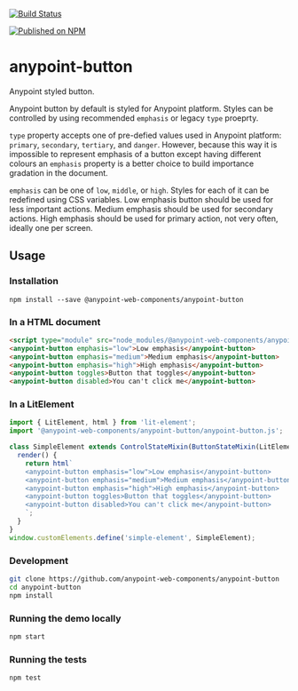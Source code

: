 [![Build Status](https://travis-ci.org/anypoint-web-components/anypoint-button.svg?branch=master)](https://travis-ci.org/anypoint-web-components/anypoint-button)

[![Published on NPM](https://img.shields.io/npm/v/@anypoint-web-components/anypoint-button.svg)](https://www.npmjs.com/package/@anypoint-web-components/anypoint-button)

# anypoint-button

Anypoint styled button.

Anypoint button by default is styled for Anypoint platform. Styles can be controlled by using recommended `emphasis` or legacy `type` proeprty.

`type` property accepts one of pre-defied values used in Anypoint platform: `primary`, `secondary`, `tertiary`, and `danger`.
However, because this way it is impossible to represent emphasis of a button except having different colours an `emphasis` property is a better choice to build importance gradation in the document.

`emphasis` can be one of `low`, `middle`, or `high`. Styles for each of it can be redefined using CSS variables.
Low emphasis button should be used for less important actions.
Medium emphasis should be used for secondary actions.
High emphasis should be used for primary action, not very often, ideally one per screen.

## Usage

### Installation
```
npm install --save @anypoint-web-components/anypoint-button
```

### In a HTML document

```html
<script type="module" src="node_modules/@anypoint-web-components/anypoint-button/anypoint-button.js"></script>
<anypoint-button emphasis="low">Low emphasis</anypoint-button>
<anypoint-button emphasis="medium">Medium emphasis</anypoint-button>
<anypoint-button emphasis="high">High emphasis</anypoint-button>
<anypoint-button toggles>Button that toggles</anypoint-button>
<anypoint-button disabled>You can't click me</anypoint-button>
```

### In a LitElement

```js
import { LitElement, html } from 'lit-element';
import '@anypoint-web-components/anypoint-button/anypoint-button.js';

class SimpleElement extends ControlStateMixin(ButtonStateMixin(LitElement)) {
  render() {
    return html`
    <anypoint-button emphasis="low">Low emphasis</anypoint-button>
    <anypoint-button emphasis="medium">Medium emphasis</anypoint-button>
    <anypoint-button emphasis="high">High emphasis</anypoint-button>
    <anypoint-button toggles>Button that toggles</anypoint-button>
    <anypoint-button disabled>You can't click me</anypoint-button>
    `;
  }
}
window.customElements.define('simple-element', SimpleElement);
```

### Development

```sh
git clone https://github.com/anypoint-web-components/anypoint-button
cd anypoint-button
npm install
```

### Running the demo locally

```sh
npm start
```

### Running the tests
```sh
npm test
```
